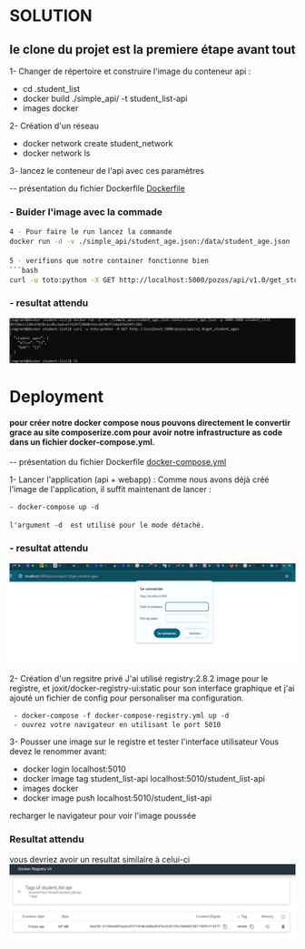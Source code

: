 # SOLUTION

## le clone du projet est la premiere étape avant tout 

1- Changer de répertoire et construire l'image du conteneur api :
- cd .student_list
- docker build ./simple_api/ -t student_list-api
- images docker

2- Création d'un réseau 
- docker network create student_network
- docker network ls

3- lancez le conteneur de l'api avec ces paramètres

-- présentation du fichier Dockerfile
[Dockerfile](simple_api%2FDockerfile)

### - Buider l'image avec la commade
```bash 
4 - Pour faire le run lancez la commande 
docker run -d -v ./simple_api/student_age.json:/data/student_age.json -p 5000:5000 student_list```

5 - verifions que notre container fonctionne bien
```bash 
curl -u toto:python -X GET http://localhost:5000/pozos/api/v1.0/get_student_ages
```

### - resultat attendu
![resultat.png](images%2Fresultat.png)


# Deployment

#### pour créer notre docker compose nous pouvons directement le convertir grace au site composerize.com pour avoir notre infrastructure as code dans un fichier docker-compose.yml.

-- présentation du fichier Dockerfile
[docker-compose.yml](docker-compose.yml)

1- Lancer l'application (api + webapp) :
Comme nous avons déjà créé l'image de l'application, il suffit maintenant de lancer :

    - docker-compose up -d
    
    l'argument -d  est utilisé pour le mode détaché.

### - resultat attendu
![resultat_docker_compose.png](images%2Fresultat_docker_compose.png)


2- Création d'un regsitre privé
J'ai utilisé registry:2.8.2 image pour le registre, et joxit/docker-registry-ui:static pour son interface graphique et j'ai ajouté un fichier de config pour personaliser ma configuration.

     - docker-compose -f docker-compose-registry.yml up -d
     - ouvrez votre navigateur en utilisant le port 5010


3- Pousser une image sur le registre et tester l'interface utilisateur
Vous devez le renommer avant:

- docker login localhost:5010
- docker image tag student_list-api localhost:5010/student_list-api
- images docker
- docker image push localhost:5010/student_list-api

recharger le navigateur pour voir l'image poussée

### Resultat attendu

vous devriez avoir un resultat similaire à celui-ci
![Capture.png](images%2FCapture.png)




